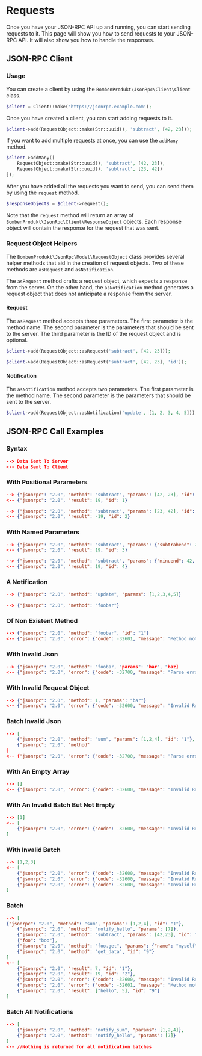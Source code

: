 # Requests

Once you have your JSON-RPC API up and running, you can start sending requests to it. This page will show you how to send requests to your JSON-RPC API. It will also show you how to handle the responses.

## JSON-RPC Client

### Usage

You can create a client by using the `BombenProdukt\JsonRpc\Client\Client` class.

```php
$client = Client::make('https://jsonrpc.example.com');
```

Once you have created a client, you can start adding requests to it.

```php
$client->add(RequestObject::make(Str::uuid(), 'subtract', [42, 23]));
```

If you want to add multiple requests at once, you can use the `addMany` method.

```php
$client->addMany([
    RequestObject::make(Str::uuid(), 'subtract', [42, 23]),
    RequestObject::make(Str::uuid(), 'subtract', [23, 42])
]);
```

After you have added all the requests you want to send, you can send them by using the `request` method.

```php
$responseObjects = $client->request();
```

Note that the `request` method will return an array of `BombenProdukt\JsonRpc\Client\ResponseObject` objects. Each response object will contain the response for the request that was sent.

### Request Object Helpers

The `BombenProdukt\JsonRpc\Model\RequestObject` class provides several helper methods that aid in the creation of request objects. Two of these methods are `asRequest` and `asNotification`.

The `asRequest` method crafts a request object, which expects a response from the server. On the other hand, the `asNotification` method generates a request object that does not anticipate a response from the server.

#### Request

The `asRequest` method accepts three parameters. The first parameter is the method name. The second parameter is the parameters that should be sent to the server. The third parameter is the ID of the request object and is optional.

```php
$client->add(RequestObject::asRequest('subtract', [42, 23]));
```

```php
$client->add(RequestObject::asRequest('subtract', [42, 23], 'id'));
```

#### Notification

The `asNotification` method accepts two parameters. The first parameter is the method name. The second parameter is the parameters that should be sent to the server.

```php
$client->add(RequestObject::asNotification('update', [1, 2, 3, 4, 5]));
```

## JSON-RPC Call Examples

### Syntax

```json
--> Data Sent To Server
<-- Data Sent To Client
```

### With Positional Parameters

```json
--> {"jsonrpc": "2.0", "method": "subtract", "params": [42, 23], "id": 1}
<-- {"jsonrpc": "2.0", "result": 19, "id": 1}
```

```json
--> {"jsonrpc": "2.0", "method": "subtract", "params": [23, 42], "id": 2}
<-- {"jsonrpc": "2.0", "result": -19, "id": 2}
```

### With Named Parameters

```json
--> {"jsonrpc": "2.0", "method": "subtract", "params": {"subtrahend": 23, "minuend": 42}, "id": 3}
<-- {"jsonrpc": "2.0", "result": 19, "id": 3}
```

```json
--> {"jsonrpc": "2.0", "method": "subtract", "params": {"minuend": 42, "subtrahend": 23}, "id": 4}
<-- {"jsonrpc": "2.0", "result": 19, "id": 4}
```

### A Notification

```json
--> {"jsonrpc": "2.0", "method": "update", "params": [1,2,3,4,5]}
```

```json
--> {"jsonrpc": "2.0", "method": "foobar"}
```

### Of Non Existent Method

```json
--> {"jsonrpc": "2.0", "method": "foobar", "id": "1"}
<-- {"jsonrpc": "2.0", "error": {"code": -32601, "message": "Method not found"}, "id": "1"}
```

### With Invalid Json

```json
--> {"jsonrpc": "2.0", "method": "foobar, "params": "bar", "baz]
<-- {"jsonrpc": "2.0", "error": {"code": -32700, "message": "Parse error"}, "id": null}
```

### With Invalid Request Object

```json
--> {"jsonrpc": "2.0", "method": 1, "params": "bar"}
<-- {"jsonrpc": "2.0", "error": {"code": -32600, "message": "Invalid Request"}, "id": null}
```

### Batch Invalid Json

```json
--> [
    {"jsonrpc": "2.0", "method": "sum", "params": [1,2,4], "id": "1"},
    {"jsonrpc": "2.0", "method"
]
<-- {"jsonrpc": "2.0", "error": {"code": -32700, "message": "Parse error"}, "id": null}
```

### With An Empty Array

```json
--> []
<-- {"jsonrpc": "2.0", "error": {"code": -32600, "message": "Invalid Request"}, "id": null}
```

### With An Invalid Batch But Not Empty

```json
--> [1]
<-- [
    {"jsonrpc": "2.0", "error": {"code": -32600, "message": "Invalid Request"}, "id": null}
]
```

### With Invalid Batch

```json
--> [1,2,3]
<-- [
    {"jsonrpc": "2.0", "error": {"code": -32600, "message": "Invalid Request"}, "id": null},
    {"jsonrpc": "2.0", "error": {"code": -32600, "message": "Invalid Request"}, "id": null},
    {"jsonrpc": "2.0", "error": {"code": -32600, "message": "Invalid Request"}, "id": null}
]
```

### Batch

```json
--> [
{"jsonrpc": "2.0", "method": "sum", "params": [1,2,4], "id": "1"},
    {"jsonrpc": "2.0", "method": "notify_hello", "params": [7]},
    {"jsonrpc": "2.0", "method": "subtract", "params": [42,23], "id": "2"},
    {"foo": "boo"},
    {"jsonrpc": "2.0", "method": "foo.get", "params": {"name": "myself"}, "id": "5"},
    {"jsonrpc": "2.0", "method": "get_data", "id": "9"}
]
<-- [
    {"jsonrpc": "2.0", "result": 7, "id": "1"},
    {"jsonrpc": "2.0", "result": 19, "id": "2"},
    {"jsonrpc": "2.0", "error": {"code": -32600, "message": "Invalid Request"}, "id": null},
    {"jsonrpc": "2.0", "error": {"code": -32601, "message": "Method not found"}, "id": "5"},
    {"jsonrpc": "2.0", "result": ["hello", 5], "id": "9"}
]
```

### Batch All Notifications

```json
--> [
    {"jsonrpc": "2.0", "method": "notify_sum", "params": [1,2,4]},
    {"jsonrpc": "2.0", "method": "notify_hello", "params": [7]}
]
<-- //Nothing is returned for all notification batches
```
